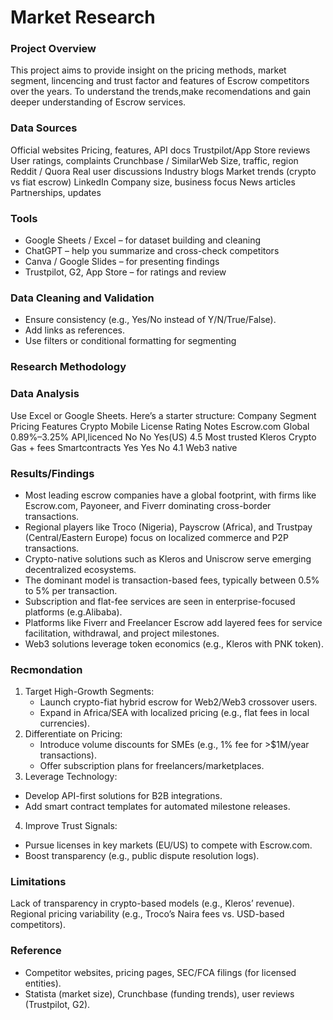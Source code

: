 # Market Research

### Project Overview

This project aims to provide insight on the pricing methods, market segment, lincencing and trust factor and features of Escrow competitors over the years. To understand the trends,make recomendations and gain deeper understanding of Escrow services.

### Data Sources

Official websites Pricing, features, API docs
Trustpilot/App Store reviews User ratings, complaints
Crunchbase / SimilarWeb Size, traffic, region
Reddit / Quora Real user discussions
Industry blogs Market trends (crypto vs fiat escrow)
LinkedIn Company size, business focus
News articles Partnerships, updates

### Tools

- Google Sheets / Excel – for dataset building and cleaning
- ChatGPT – help you summarize and cross-check competitors
- Canva / Google Slides – for presenting findings
- Trustpilot, G2, App Store – for ratings and review

### Data Cleaning and Validation
- Ensure consistency (e.g., Yes/No instead of Y/N/True/False).
- Add links as references.
- Use filters or conditional formatting for segmenting

### Research Methodology

### Data Analysis

Use Excel or Google Sheets. Here’s a starter structure:
Company     Segment        Pricing         Features      Crypto      Mobile     License     Rating      Notes
Escrow.com  Global         0.89%–3.25%     API,licenced   No          No         Yes(US)     4.5         Most trusted
Kleros      Crypto         Gas + fees      Smartcontracts Yes         Yes         No          4.1        Web3 native

### Results/Findings

- Most leading escrow companies have a global footprint, with firms like Escrow.com, Payoneer, and Fiverr dominating cross-border transactions.
- Regional players like Troco (Nigeria), Payscrow (Africa), and Trustpay (Central/Eastern Europe) focus on localized commerce and P2P transactions.
- Crypto-native solutions such as Kleros and Uniscrow serve emerging decentralized ecosystems.
- The dominant model is transaction-based fees, typically between 0.5% to 5% per transaction.
 - Subscription and flat-fee services are seen in enterprise-focused platforms (e.g.Alibaba).
 - Platforms like Fiverr and Freelancer Escrow add layered fees for service facilitation, withdrawal, and project milestones.
 - Web3 solutions leverage token economics (e.g., Kleros with PNK token).

### Recmondation

1. Target High-Growth Segments:
   - Launch crypto-fiat hybrid escrow for Web2/Web3 crossover users.
   - Expand in Africa/SEA with localized pricing (e.g., flat fees in local currencies).
2. Differentiate on Pricing:
   - Introduce volume discounts for SMEs (e.g., 1% fee for >$1M/year transactions).
   - Offer subscription plans for freelancers/marketplaces.
3. Leverage Technology:
  - Develop API-first solutions for B2B integrations.
  - Add smart contract templates for automated milestone releases.
4. Improve Trust Signals:
  - Pursue licenses in key markets (EU/US) to compete with Escrow.com.
  - Boost transparency (e.g., public dispute resolution logs).

### Limitations

Lack of transparency in crypto-based models (e.g., Kleros’ revenue).
Regional pricing variability (e.g., Troco’s Naira fees vs. USD-based competitors).

### Reference

- Competitor websites, pricing pages, SEC/FCA filings (for licensed entities).
-  Statista (market size), Crunchbase (funding trends), user reviews (Trustpilot, G2).







  

  


